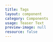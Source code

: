 ```yaml
---
title: Tags
layout: component
category: Components
usage: Teaser Text
preview-image: null
resource: false
---
```

